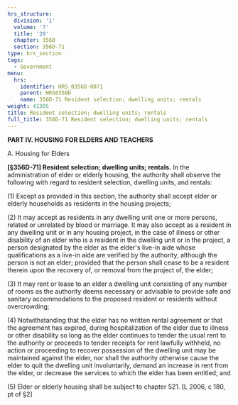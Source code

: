 ```yaml
---
hrs_structure:
  division: '1'
  volume: '7'
  title: '20'
  chapter: 356D
  section: 356D-71
type: hrs_section
tags:
  - Government
menu:
  hrs:
    identifier: HRS_0356D-0071
    parent: HRS0356D
    name: 356D-71 Resident selection; dwelling units; rentals
weight: 41305
title: Resident selection; dwelling units; rentals
full_title: 356D-71 Resident selection; dwelling units; rentals
---
```

**PART IV. HOUSING FOR ELDERS AND TEACHERS**

A. Housing for Elders

**[§356D-71] Resident selection; dwelling units; rentals.** In the administration of elder or elderly housing, the authority shall observe the following with regard to resident selection, dwelling units, and rentals:

(1) Except as provided in this section, the authority shall accept elder or elderly households as residents in the housing projects;

(2) It may accept as residents in any dwelling unit one or more persons, related or unrelated by blood or marriage. It may also accept as a resident in any dwelling unit or in any housing project, in the case of illness or other disability of an elder who is a resident in the dwelling unit or in the project, a person designated by the elder as the elder's live-in aide whose qualifications as a live-in aide are verified by the authority, although the person is not an elder; provided that the person shall cease to be a resident therein upon the recovery of, or removal from the project of, the elder;

(3) It may rent or lease to an elder a dwelling unit consisting of any number of rooms as the authority deems necessary or advisable to provide safe and sanitary accommodations to the proposed resident or residents without overcrowding;

(4) Notwithstanding that the elder has no written rental agreement or that the agreement has expired, during hospitalization of the elder due to illness or other disability so long as the elder continues to tender the usual rent to the authority or proceeds to tender receipts for rent lawfully withheld, no action or proceeding to recover possession of the dwelling unit may be maintained against the elder, nor shall the authority otherwise cause the elder to quit the dwelling unit involuntarily, demand an increase in rent from the elder, or decrease the services to which the elder has been entitled; and

(5) Elder or elderly housing shall be subject to chapter 521\. [L 2006, c 180, pt of §2]